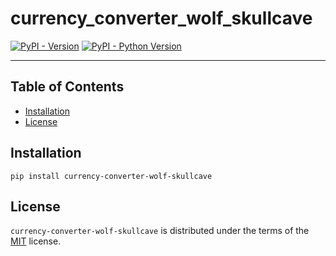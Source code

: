 # currency_converter_wolf_skullcave

[![PyPI - Version](https://img.shields.io/pypi/v/currency-converter-wolf-skullcave.svg)](https://pypi.org/project/currency-converter-wolf-skullcave)
[![PyPI - Python Version](https://img.shields.io/pypi/pyversions/currency-converter-wolf-skullcave.svg)](https://pypi.org/project/currency-converter-wolf-skullcave)

-----

## Table of Contents

- [Installation](#installation)
- [License](#license)

## Installation

```console
pip install currency-converter-wolf-skullcave
```

## License

`currency-converter-wolf-skullcave` is distributed under the terms of the [MIT](https://spdx.org/licenses/MIT.html) license.
